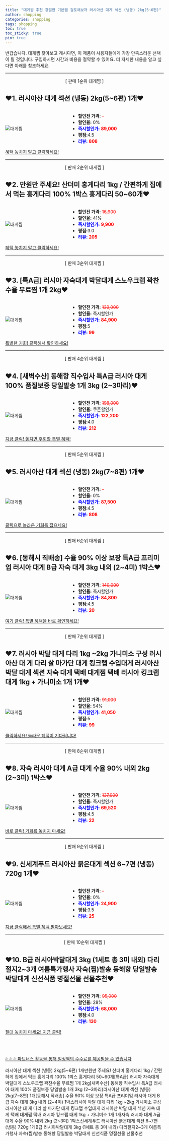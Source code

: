 ```yaml
---
title: "대게찜 추천 강렬한 기본템 검토해보자 러시아산 대게 섹션 (냉동) 2kg(5~6편)"
author: shopping
categories: shopping
tags: shopping
toc: true
toc_sticky: true
pin: true
---
```

반갑습니다. 대게찜 찾아보고 계시다면, 이 제품이 사용자들에게 가장 만족스러운 선택이 될 것입니다. 구입하시면 시간과 비용을 절약할 수 있어요. 더 자세한 내용을 알고 싶다면 아래를 참조하세요.

---
<p class="toplist" style="margin: 0 auto; display: block; width: fit-content;">[ 판매 1순위 대게찜 ]</p>

<h2><strong>❤️1. 러시아산 대게 섹션 (냉동) 2kg(5~6편) 1개❤️</strong></h2>

<div style="display: flex; align-items: center;">
    <div style="flex: 0.4;">
        <img src="https://thumbnail8.coupangcdn.com/thumbnails/remote/230x230ex/image/retail/images/5024921381320369-1c028845-ac23-4bb6-a45e-9a926a4a7744.jpg" alt="대게찜" style="max-width: 100%;">
    </div>
    <div style="flex: 0.6; margin-left: 10px;">
        <ul>
            <li><strong>할인전 가격:</strong> <del style="color: red;">-</del></li>
            <li><strong>할인율:</strong> 0%</li>
            <li><span style='color:blue'><strong>즉시할인가:</strong></span> <span style='color:red'><strong>89,000</strong></span></li>
            <li><strong>평점:</strong>4.5</li>
            <li><span style='color:blue'><strong>리뷰:</strong></span> <span style='color:red'><strong>808</strong></span></li>
        </ul>
    </div>
</div>
<div class="center">
    <a href="https://selin100587.github.io?lptag=AF9450613&subid=githubio&pageKey=6973347796&traceid=V0-153&itemId=17014778444&vendorItemId=84190501540" class="myButton">
        혜택 놓치지 말고 클릭하세요!
    </a>
</div>


---
<p class="toplist" style="margin: 0 auto; display: block; width: fit-content;">[ 판매 2순위 대게찜 ]</p>

<h2><strong>❤️2. 만원만 주세요! 산더미 홍게다리 1kg / 간편하게 집에서 먹는 홍게다리 100% 1박스 홍게다리 50~60개❤️</strong></h2>

<div style="display: flex; align-items: center;">
    <div style="flex: 0.4;">
        <img src="https://thumbnail8.coupangcdn.com/thumbnails/remote/230x230ex/image/vendor_inventory/10d8/d135b2bb9187576baa275b9cd60bec5465178ab7dd1049425612b1db5617.jpg" alt="대게찜" style="max-width: 100%;">
    </div>
    <div style="flex: 0.6; margin-left: 10px;">
        <ul>
            <li><strong>할인전 가격:</strong> <del style="color: red;">16,900</del></li>
            <li><strong>할인율:</strong> 41%</li>
            <li><span style='color:blue'><strong>즉시할인가:</strong></span> <span style='color:red'><strong>9,900</strong></span></li>
            <li><strong>평점:</strong>3.0</li>
            <li><span style='color:blue'><strong>리뷰:</strong></span> <span style='color:red'><strong>205</strong></span></li>
        </ul>
    </div>
</div>
<div class="center">
    <a href="https://selin100587.github.io?lptag=AF9450613&subid=githubio&pageKey=7772561835&traceid=V0-153&itemId=20987806156&vendorItemId=88052210421" class="myButton">
        혜택 놓치지 말고 클릭하세요!
    </a>
</div>


---
<p class="toplist" style="margin: 0 auto; display: block; width: fit-content;">[ 판매 3순위 대게찜 ]</p>

<h2><strong>❤️3. [특A급] 러시아 자숙대게 박달대게 스노우크랩 꽉찬수율 무료찜 1개 2kg❤️</strong></h2>

<div style="display: flex; align-items: center;">
    <div style="flex: 0.4;">
        <img src="https://thumbnail7.coupangcdn.com/thumbnails/remote/230x230ex/image/vendor_inventory/8c52/d2d90306a0e55a1b47282e95448b74cff7879e1845f56407ac720213103d.png" alt="대게찜" style="max-width: 100%;">
    </div>
    <div style="flex: 0.6; margin-left: 10px;">
        <ul>
            <li><strong>할인전 가격:</strong> <del style="color: red;">139,000</del></li>
            <li><strong>할인율:</strong> 즉시할인가</li>
            <li><span style='color:blue'><strong>즉시할인가:</strong></span> <span style='color:red'><strong>84,900</strong></span></li>
            <li><strong>평점:</strong>5</li>
            <li><span style='color:blue'><strong>리뷰:</strong></span> <span style='color:red'><strong>99</strong></span></li>
        </ul>
    </div>
</div>
<div class="center">
    <a href="https://selin100587.github.io?lptag=AF9450613&subid=githubio&pageKey=8202888351&traceid=V0-153&itemId=23519504080&vendorItemId=90545863797" class="myButton">
        특별한 기회! 클릭해서 확인하세요!
    </a>
</div>


---
<p class="toplist" style="margin: 0 auto; display: block; width: fit-content;">[ 판매 4순위 대게찜 ]</p>

<h2><strong>❤️4. [새벽수산] 동해항 직수입사 특A급 러시아 대게 100% 품질보증 당일발송 1개 3kg (2~3마리)❤️</strong></h2>

<div style="display: flex; align-items: center;">
    <div style="flex: 0.4;">
        <img src="https://thumbnail7.coupangcdn.com/thumbnails/remote/230x230ex/image/vendor_inventory/0b26/cc001dc51dc4bd739c5d1d62449ba9ff49d1b265222e9e7f6be3c4705bfc.png" alt="대게찜" style="max-width: 100%;">
    </div>
    <div style="flex: 0.6; margin-left: 10px;">
        <ul>
            <li><strong>할인전 가격:</strong> <del style="color: red;">198,000</del></li>
            <li><strong>할인율:</strong> 쿠폰할인가</li>
            <li><span style='color:blue'><strong>즉시할인가:</strong></span> <span style='color:red'><strong>122,200</strong></span></li>
            <li><strong>평점:</strong>4.0</li>
            <li><span style='color:blue'><strong>리뷰:</strong></span> <span style='color:red'><strong>212</strong></span></li>
        </ul>
    </div>
</div>
<div class="center">
    <a href="https://selin100587.github.io?lptag=AF9450613&subid=githubio&pageKey=8248096093&traceid=V0-153&itemId=23741970629&vendorItemId=87029980676" class="myButton">
        지금 클릭! 놓치면 후회할 특별 혜택!
    </a>
</div>


---
<p class="toplist" style="margin: 0 auto; display: block; width: fit-content;">[ 판매 5순위 대게찜 ]</p>

<h2><strong>❤️5. 러시아산 대게 섹션 (냉동) 2kg(7~8편) 1개❤️</strong></h2>

<div style="display: flex; align-items: center;">
    <div style="flex: 0.4;">
        <img src="https://thumbnail8.coupangcdn.com/thumbnails/remote/230x230ex/image/retail/images/3721852598811620-e2cad1ee-0d1d-434f-9828-efd16f774728.jpg" alt="대게찜" style="max-width: 100%;">
    </div>
    <div style="flex: 0.6; margin-left: 10px;">
        <ul>
            <li><strong>할인전 가격:</strong> <del style="color: red;">-</del></li>
            <li><strong>할인율:</strong> 0%</li>
            <li><span style='color:blue'><strong>즉시할인가:</strong></span> <span style='color:red'><strong>87,500</strong></span></li>
            <li><strong>평점:</strong>4.5</li>
            <li><span style='color:blue'><strong>리뷰:</strong></span> <span style='color:red'><strong>808</strong></span></li>
        </ul>
    </div>
</div>
<div class="center">
    <a href="https://selin100587.github.io?lptag=AF9450613&subid=githubio&pageKey=6973347796&traceid=V0-153&itemId=17014778437&vendorItemId=84190501492" class="myButton">
        클릭으로 놀라운 기회를 잡으세요!
    </a>
</div>


---
<p class="toplist" style="margin: 0 auto; display: block; width: fit-content;">[ 판매 6순위 대게찜 ]</p>

<h2><strong>❤️6. [동해시 직배송] 수율 90% 이상 보장 특A급 프리미엄 러시아 대게 B급 자숙 대게 3kg 내외 (2~4미) 1박스❤️</strong></h2>

<div style="display: flex; align-items: center;">
    <div style="flex: 0.4;">
        <img src="https://thumbnail9.coupangcdn.com/thumbnails/remote/230x230ex/image/vendor_inventory/21ae/297b6349caee374448e3ce3a00ebae4b7467d3021d450d88e37dc312b8ca.jpg" alt="대게찜" style="max-width: 100%;">
    </div>
    <div style="flex: 0.6; margin-left: 10px;">
        <ul>
            <li><strong>할인전 가격:</strong> <del style="color: red;">140,000</del></li>
            <li><strong>할인율:</strong> 즉시할인가</li>
            <li><span style='color:blue'><strong>즉시할인가:</strong></span> <span style='color:red'><strong>84,800</strong></span></li>
            <li><strong>평점:</strong>4.5</li>
            <li><span style='color:blue'><strong>리뷰:</strong></span> <span style='color:red'><strong>20</strong></span></li>
        </ul>
    </div>
</div>
<div class="center">
    <a href="https://selin100587.github.io?lptag=AF9450613&subid=githubio&pageKey=7937457508&traceid=V0-153&itemId=21851528462&vendorItemId=89010899515" class="myButton">
        여기 클릭! 특별 혜택을 바로 확인하세요!
    </a>
</div>


---
<p class="toplist" style="margin: 0 auto; display: block; width: fit-content;">[ 판매 7순위 대게찜 ]</p>

<h2><strong>❤️7. 러시아 박달 대게 다리 1kg ~2kg 가니미소 구성 러시아산 대 게 다리 살 마가단 대게 킹크랩 수입대게 러시아산 박달 대게 섹션 자숙 대게 택배 대게찜 택배 러시아 킹크랩 대게 1kg + 가니미소 1개 1개❤️</strong></h2>

<div style="display: flex; align-items: center;">
    <div style="flex: 0.4;">
        <img src="https://thumbnail7.coupangcdn.com/thumbnails/remote/230x230ex/image/vendor_inventory/e6f9/144bd2bab1d09f0b52d48675b50457118694da3809d84ced8f188a249062.jpg" alt="대게찜" style="max-width: 100%;">
    </div>
    <div style="flex: 0.6; margin-left: 10px;">
        <ul>
            <li><strong>할인전 가격:</strong> <del style="color: red;">91,000</del></li>
            <li><strong>할인율:</strong> 54%</li>
            <li><span style='color:blue'><strong>즉시할인가:</strong></span> <span style='color:red'><strong>41,050</strong></span></li>
            <li><strong>평점:</strong>5</li>
            <li><span style='color:blue'><strong>리뷰:</strong></span> <span style='color:red'><strong>99</strong></span></li>
        </ul>
    </div>
</div>
<div class="center">
    <a href="https://selin100587.github.io?lptag=AF9450613&subid=githubio&pageKey=8248609334&traceid=V0-153&itemId=23585160147&vendorItemId=90611043629" class="myButton">
        클릭하세요! 놀라운 혜택이 기다립니다!
    </a>
</div>


---
<p class="toplist" style="margin: 0 auto; display: block; width: fit-content;">[ 판매 8순위 대게찜 ]</p>

<h2><strong>❤️8. 자숙 러시아 대게 A급 대게 수율 90% 내외 2kg (2~3미) 1박스❤️</strong></h2>

<div style="display: flex; align-items: center;">
    <div style="flex: 0.4;">
        <img src="https://thumbnail8.coupangcdn.com/thumbnails/remote/230x230ex/image/vendor_inventory/f362/c86d8c073b6316e7a95132ec5f5f998e94e5409d51ee6e30a2a063eaad47.jpg" alt="대게찜" style="max-width: 100%;">
    </div>
    <div style="flex: 0.6; margin-left: 10px;">
        <ul>
            <li><strong>할인전 가격:</strong> <del style="color: red;">137,000</del></li>
            <li><strong>할인율:</strong> 즉시할인가</li>
            <li><span style='color:blue'><strong>즉시할인가:</strong></span> <span style='color:red'><strong>69,520</strong></span></li>
            <li><strong>평점:</strong>4.5</li>
            <li><span style='color:blue'><strong>리뷰:</strong></span> <span style='color:red'><strong>22</strong></span></li>
        </ul>
    </div>
</div>
<div class="center">
    <a href="https://selin100587.github.io?lptag=AF9450613&subid=githubio&pageKey=7823372309&traceid=V0-153&itemId=21256599334&vendorItemId=88317034695" class="myButton">
        바로 클릭! 기회를 놓치지 마세요!
    </a>
</div>


---
<p class="toplist" style="margin: 0 auto; display: block; width: fit-content;">[ 판매 9순위 대게찜 ]</p>

<h2><strong>❤️9. 신세계푸드 러시아산 붉은대게 섹션 6~7편 (냉동) 720g 1개❤️</strong></h2>

<div style="display: flex; align-items: center;">
    <div style="flex: 0.4;">
        <img src="https://thumbnail6.coupangcdn.com/thumbnails/remote/230x230ex/image/retail/images/2023/05/11/14/0/e0d7ca7e-e0b9-4f9a-829d-bfbed31c675a.jpg" alt="대게찜" style="max-width: 100%;">
    </div>
    <div style="flex: 0.6; margin-left: 10px;">
        <ul>
            <li><strong>할인전 가격:</strong> <del style="color: red;">-</del></li>
            <li><strong>할인율:</strong> 0%</li>
            <li><span style='color:blue'><strong>즉시할인가:</strong></span> <span style='color:red'><strong>24,900</strong></span></li>
            <li><strong>평점:</strong>3.5</li>
            <li><span style='color:blue'><strong>리뷰:</strong></span> <span style='color:red'><strong>25</strong></span></li>
        </ul>
    </div>
</div>
<div class="center">
    <a href="https://selin100587.github.io?lptag=AF9450613&subid=githubio&pageKey=7330410031&traceid=V0-153&itemId=18818472664&vendorItemId=85948862287" class="myButton">
        지금 클릭해서 특별 혜택 받아보세요!
    </a>
</div>


---
<p class="toplist" style="margin: 0 auto; display: block; width: fit-content;">[ 판매 10순위 대게찜 ]</p>

<h2><strong>❤️10. B급 러시아박달대게 3kg (1세트 총 3미 내외) 다리절지2~3개 여름특가행사 자숙(찜)발송 동해항 당일발송 박달대게 신선식품 명절선물 선물추천❤️</strong></h2>

<div style="display: flex; align-items: center;">
    <div style="flex: 0.4;">
        <img src="https://thumbnail6.coupangcdn.com/thumbnails/remote/230x230ex/image/vendor_inventory/2cbc/58af26f152922d73d629d88b6c57703b0c9c2ef55e2a76babf18c176d67e.jpg" alt="대게찜" style="max-width: 100%;">
    </div>
    <div style="flex: 0.6; margin-left: 10px;">
        <ul>
            <li><strong>할인전 가격:</strong> <del style="color: red;">95,000</del></li>
            <li><strong>할인율:</strong> 28%</li>
            <li><span style='color:blue'><strong>즉시할인가:</strong></span> <span style='color:red'><strong>68,000</strong></span></li>
            <li><strong>평점:</strong>4.0</li>
            <li><span style='color:blue'><strong>리뷰:</strong></span> <span style='color:red'><strong>130</strong></span></li>
        </ul>
    </div>
</div>
<div class="center">
    <a href="https://selin100587.github.io?lptag=AF9450613&subid=githubio&pageKey=7620415455&traceid=V0-153&itemId=20202458569&vendorItemId=80647025373" class="myButton">
        절대 놓치지 마세요! 지금 클릭!
    </a>
</div>

<br><br><br>[💦 💦 💦 파트너스 활동을 통해 일정액의 수수료를 제공받을 수 있습니다](https://link.coupang.com/a/bcpT2c)<br><br>러시아산 대게 섹션 (냉동) 2kg(5~6편) 1개만원만 주세요! 산더미 홍게다리 1kg / 간편하게 집에서 먹는 홍게다리 100% 1박스 홍게다리 50~60개[특A급] 러시아 자숙대게 박달대게 스노우크랩 꽉찬수율 무료찜 1개 2kg[새벽수산] 동해항 직수입사 특A급 러시아 대게 100% 품질보증 당일발송 1개 3kg (2~3마리)러시아산 대게 섹션 (냉동) 2kg(7~8편) 1개[동해시 직배송] 수율 90% 이상 보장 특A급 프리미엄 러시아 대게 B급 자숙 대게 3kg 내외 (2~4미) 1박스러시아 박달 대게 다리 1kg ~2kg 가니미소 구성 러시아산 대 게 다리 살 마가단 대게 킹크랩 수입대게 러시아산 박달 대게 섹션 자숙 대게 택배 대게찜 택배 러시아 킹크랩 대게 1kg + 가니미소 1개 1개자숙 러시아 대게 A급 대게 수율 90% 내외 2kg (2~3미) 1박스신세계푸드 러시아산 붉은대게 섹션 6~7편 (냉동) 720g 1개B급 러시아박달대게 3kg (1세트 총 3미 내외) 다리절지2~3개 여름특가행사 자숙(찜)발송 동해항 당일발송 박달대게 신선식품 명절선물 선물추천